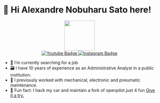 # 👋 Hi Alexandre Nobuharu Sato here!

<div id="header" align="center">
  <img src="https://media.giphy.com/media/M9gbBd9nbDrOTu1Mqx/giphy.gif" width="100"/>
</div>
<div id="badges" align="center"> 
  <!--
  <img src="https://img.shields.io/badge/LinkedIn-blue?style=for-the-badge&logo=linkedin&logoColor=white" alt="LinkedIn Badge"/>
  <img src="https://img.shields.io/badge/Twitter-blue?style=for-the-badge&logo=twitter&logoColor=white" alt="Twitter Badge"/>
  -->
  <a href="https://www.youtube.com/@comma_ai.brasil">
    <img src="https://img.shields.io/badge/YouTube-red?style=for-the-badge&logo=youtube&logoColor=white" alt="Youtube Badge"/>
  </a>
  <a href="https://www.instagram.com/alexandresatobmx/">  
    <img src="https://img.shields.io/badge/Instagram-blue?style=for-the-badge&logo=instagram&logoColor=white" alt="Instagram Badge"/>
  </a>  
</div>
<img src="https://komarev.com/ghpvc/?username=alexandresato&style=flat-square&color=blue" alt=""/>

- 🔭 I’m currently searching for a job
- 🗃️ I have 10 years of experience as an Administrative Analyst in a public institution.
- 🔧 I previously worked with mechanical, electronic and pneumatic maintenance.
- 🚗 Fun fact: I hack my car and maintain a fork of openpilot just 4 fun [Give it a try.](https://github.com/alexandresato/openpilot/tree/personal3)
<!--
**AlexandreSato/alexandresato** is a ✨ _special_ ✨ repository because its `README.md` (this file) appears on your GitHub profile.

Here are some ideas to get you started:

- 🔭 I’m currently working on ...
- 🌱 I’m currently learning ...
- 👯 I’m looking to collaborate on ...
- 🤔 I’m looking for help with ...
- 💬 Ask me about ...
- 📫 How to reach me: ...
- 😄 Pronouns: ...
- ⚡ Fun fact: ...
-->

